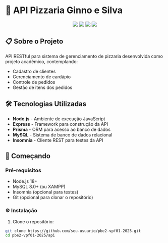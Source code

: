 # 🍕 API Pizzaria Ginno e Silva

<div align="center">
  <img src="https://img.shields.io/badge/Node.js-18+-339933?style=for-the-badge&logo=node.js&logoColor=white">
  <img src="https://img.shields.io/badge/Express-000000?style=for-the-badge&logo=express&logoColor=white">
  <img src="https://img.shields.io/badge/Prisma-2D3748?style=for-the-badge&logo=prisma&logoColor=white">
  <img src="https://img.shields.io/badge/MySQL-4479A1?style=for-the-badge&logo=mysql&logoColor=white">
</div>

## 📋 Sobre o Projeto

API RESTful para sistema de gerenciamento de pizzaria desenvolvida como projeto acadêmico, contemplando:

- Cadastro de clientes
- Gerenciamento de cardápio
- Controle de pedidos
- Gestão de itens dos pedidos

## 🛠 Tecnologias Utilizadas

- **Node.js** - Ambiente de execução JavaScript
- **Express** - Framework para construção da API
- **Prisma** - ORM para acesso ao banco de dados
- **MySQL** - Sistema de banco de dados relacional
- **Insomnia** - Cliente REST para testes da API

## 🚀 Começando

### Pré-requisitos

- Node.js 18+
- MySQL 8.0+ (ou XAMPP)
- Insomnia (opcional para testes)
- Git (opcional para clonar o repositório)

### ⚙️ Instalação

1. Clone o repositório:
```bash
git clone https://github.com/seu-usuario/pbe2-vpf01-2025.git
cd pbe2-vpf01-2025/api
```



